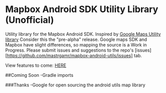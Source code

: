 # Mapbox Android SDK Utility Library (Unofficial)
Utility library for the Mapbox Android SDK. Inspired by [Google Maps Utility library](https://github.com/googlemaps/android-maps-utils)
Consider this the "pre-alpha" release. Google maps SDK and Mapbox have slight differences, so mapping the source is a Work in Progress.
Please submit issues and suggestions to the repo's [issues][https://github.com/mastrgamr/mapbox-android-utils/issues] tab.

View features to come: [HERE](https://github.com/mastrgamr/mapbox-android-utils/blob/master/TODO.md)

##Coming Soon
-Gradle imports

###Thanks
-Google for open sourcing the android utils map library
